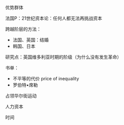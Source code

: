 优势群体

法国P：21世纪资本论：任何人都无法再挑战资本

跨越阶层的方法：
- 法国、英国：结婚
- 韩国、日本

研究点：英国维多利亚时期的阶级（为什么没有发生革命）

书单：
- 不平等的代价 price of inequality
- 罗伯特•席勒

占领华尔街运动

人力资本

时间